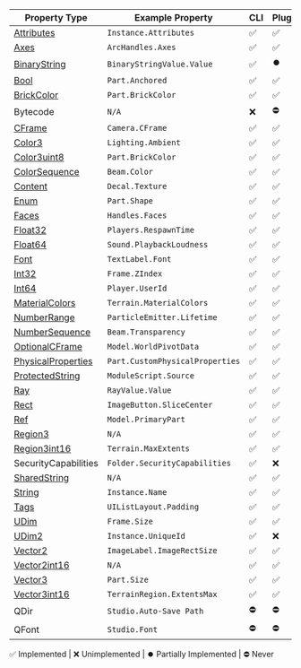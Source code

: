 | Property Type                             | Example Property                | CLI | Plugin | XML | Binary |
| ----------------------------------------- | ------------------------------- | --- | ------ | --- | ------ |
| [Attributes](#attributes)                 | `Instance.Attributes`           | ✅  | ✅     | ✅  | ✅     |
| [Axes](#axes)                             | `ArcHandles.Axes`               | ✅  | ✅     | ✅  | ✅     |
| [BinaryString](#binarystring)             | `BinaryStringValue.Value`       | ✅  | ⏺️     | ✅  | ✅     |
| [Bool](#bool)                             | `Part.Anchored`                 | ✅  | ✅     | ✅  | ✅     |
| [BrickColor](#brickcolor)                 | `Part.BrickColor`               | ✅  | ✅     | ✅  | ✅     |
| Bytecode                                  | `N/A`                           | ❌  | ⛔     | ❌  | ❌     |
| [CFrame](#cframe)                         | `Camera.CFrame`                 | ✅  | ✅     | ✅  | ✅     |
| [Color3](#color3)                         | `Lighting.Ambient`              | ✅  | ✅     | ✅  | ✅     |
| [Color3uint8](#color3uint8)               | `Part.BrickColor`               | ✅  | ✅     | ✅  | ✅     |
| [ColorSequence](#colorsequence)           | `Beam.Color`                    | ✅  | ✅     | ✅  | ✅     |
| [Content](#content)                       | `Decal.Texture`                 | ✅  | ✅     | ✅  | ✅     |
| [Enum](#enum)                             | `Part.Shape`                    | ✅  | ✅     | ✅  | ✅     |
| [Faces](#faces)                           | `Handles.Faces`                 | ✅  | ✅     | ✅  | ✅     |
| [Float32](#float32)                       | `Players.RespawnTime`           | ✅  | ✅     | ✅  | ✅     |
| [Float64](#float64)                       | `Sound.PlaybackLoudness`        | ✅  | ✅     | ✅  | ✅     |
| [Font](#font)                             | `TextLabel.Font`                | ✅  | ✅     | ✅  | ✅     |
| [Int32](#int32)                           | `Frame.ZIndex`                  | ✅  | ✅     | ✅  | ✅     |
| [Int64](#int64)                           | `Player.UserId`                 | ✅  | ✅     | ✅  | ✅     |
| [MaterialColors](#materialcolors)         | `Terrain.MaterialColors`        | ✅  | ✅     | ✅  | ✅     |
| [NumberRange](#numberrange)               | `ParticleEmitter.Lifetime`      | ✅  | ✅     | ✅  | ✅     |
| [NumberSequence](#numbersequence)         | `Beam.Transparency`             | ✅  | ✅     | ✅  | ✅     |
| [OptionalCFrame](#optionalcframe)         | `Model.WorldPivotData`          | ✅  | ✅     | ✅  | ✅     |
| [PhysicalProperties](#physicalproperties) | `Part.CustomPhysicalProperties` | ✅  | ✅     | ✅  | ✅     |
| [ProtectedString](#protectedstring)       | `ModuleScript.Source`           | ✅  | ✅     | ✅  | ✅     |
| [Ray](#ray)                               | `RayValue.Value`                | ✅  | ✅     | ✅  | ✅     |
| [Rect](#rect)                             | `ImageButton.SliceCenter`       | ✅  | ✅     | ✅  | ✅     |
| [Ref](#ref)                               | `Model.PrimaryPart`             | ✅  | ✅     | ✅  | ✅     |
| [Region3](#region3)                       | `N/A`                           | ✅  | ✅     | ❌  | ❌     |
| [Region3int16](#region3int16)             | `Terrain.MaxExtents`            | ✅  | ✅     | ❌  | ❌     |
| SecurityCapabilities                      | `Folder.SecurityCapabilities`   | ✅  | ❌     | ✅  | ✅     |
| [SharedString](#sharedstring)             | `N/A`                           | ✅  | ✅     | ✅  | ✅     |
| [String](#string)                         | `Instance.Name`                 | ✅  | ✅     | ✅  | ✅     |
| [Tags](#tags)                             | `UIListLayout.Padding`          | ✅  | ✅     | ✅  | ✅     |
| [UDim](#udim)                             | `Frame.Size`                    | ✅  | ✅     | ✅  | ✅     |
| [UDim2](#udim2)                           | `Instance.UniqueId`             | ✅  | ❌     | ✅  | ✅     |
| [Vector2](#vector2)                       | `ImageLabel.ImageRectSize`      | ✅  | ✅     | ✅  | ✅     |
| [Vector2int16](#vector2int16)             | `N/A`                           | ✅  | ✅     | ✅  | ❌     |
| [Vector3](#vector3)                       | `Part.Size`                     | ✅  | ✅     | ✅  | ✅     |
| [Vector3int16](#vector3int16)             | `TerrainRegion.ExtentsMax`      | ✅  | ✅     | ✅  | ✅     |
| QDir                                      | `Studio.Auto-Save Path`         | ⛔  | ⛔     | ⛔  | ⛔     |
| QFont                                     | `Studio.Font`                   | ⛔  | ⛔     | ⛔  | ⛔     |

✅ Implemented | ❌ Unimplemented | ⏺️ Partially Implemented | ⛔ Never
